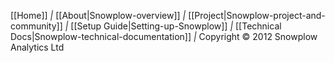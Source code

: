 [[Home]] *|* [[About|Snowplow-overview]] *|*
[[Project|Snowplow-project-and-community]] *|*
[[Setup Guide|Setting-up-Snowplow]] *|*
[[Technical Docs|Snowplow-technical-documentation]] *|* Copyright &copy; 2012 Snowplow Analytics Ltd
